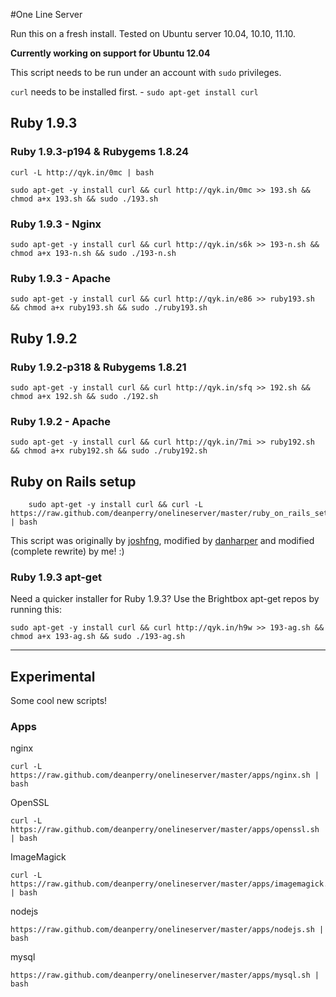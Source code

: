 #One Line Server

Run this on a fresh install. Tested on Ubuntu server 10.04, 10.10, 11.10.

**Currently working on support for Ubuntu 12.04**

This script needs to be run under an account with `sudo` privileges.

`curl` needs to be installed first. - `sudo apt-get install curl`

## Ruby 1.9.3

### Ruby 1.9.3-p194 & Rubygems 1.8.24

	curl -L http://qyk.in/0mc | bash
	
    sudo apt-get -y install curl && curl http://qyk.in/0mc >> 193.sh && chmod a+x 193.sh && sudo ./193.sh

### Ruby 1.9.3 - Nginx
    sudo apt-get -y install curl && curl http://qyk.in/s6k >> 193-n.sh && chmod a+x 193-n.sh && sudo ./193-n.sh

### Ruby 1.9.3 - Apache
    sudo apt-get -y install curl && curl http://qyk.in/e86 >> ruby193.sh && chmod a+x ruby193.sh && sudo ./ruby193.sh

## Ruby 1.9.2

### Ruby 1.9.2-p318 & Rubygems 1.8.21
    sudo apt-get -y install curl && curl http://qyk.in/sfq >> 192.sh && chmod a+x 192.sh && sudo ./192.sh

### Ruby 1.9.2 - Apache
    sudo apt-get -y install curl && curl http://qyk.in/7mi >> ruby192.sh && chmod a+x ruby192.sh && sudo ./ruby192.sh


## Ruby on Rails setup
		sudo apt-get -y install curl && curl -L https://raw.github.com/deanperry/onelineserver/master/ruby_on_rails_setup.sh | bash

This script was originally by [joshfng](https://github.com/joshfng/railsready), modified by [danharper](https://github.com/danharper/onelineserver) and modified (complete rewrite) by me! :)


### Ruby 1.9.3 apt-get
Need a quicker installer for Ruby 1.9.3? Use the Brightbox apt-get repos by running this:

	sudo apt-get -y install curl && curl http://qyk.in/h9w >> 193-ag.sh && chmod a+x 193-ag.sh && sudo ./193-ag.sh 
	
	
	
---

## Experimental

Some cool new scripts!

### Apps

nginx

	curl -L https://raw.github.com/deanperry/onelineserver/master/apps/nginx.sh | bash

OpenSSL

	curl -L https://raw.github.com/deanperry/onelineserver/master/apps/openssl.sh | bash

ImageMagick

	curl -L https://raw.github.com/deanperry/onelineserver/master/apps/imagemagick.sh | bash
	
nodejs

	https://raw.github.com/deanperry/onelineserver/master/apps/nodejs.sh | bash

mysql

	https://raw.github.com/deanperry/onelineserver/master/apps/mysql.sh | bash


